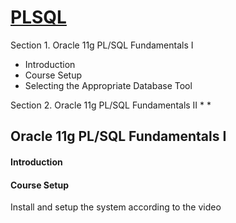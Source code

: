 
[PLSQL](https://www.udemy.com/oracle-plsql-fundamentals-vol-i-ii/learn/v4/t/lecture/759778?start=0)
======

Section 1. Oracle 11g PL/SQL Fundamentals I
  * Introduction
  * Course Setup
  * Selecting the Appropriate Database Tool

Section 2. Oracle 11g PL/SQL Fundamentals II
 *
 *

Oracle 11g PL/SQL Fundamentals I
------

#### Introduction


#### Course Setup

Install and setup the system according to the video
